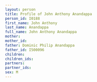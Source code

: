 ```yaml
---
layout: person
title: Profile of John Anthony Anandappa
person_id: I0188
first_name: John Anthony
last_name: Anandappa
full_name: John Anthony Anandappa
mother: 
mother_id: 
father: Dominic Philip Anandappa
father_id: I500096
children:
children_ids:
partners:
partner_ids:
sex: M
---
```


